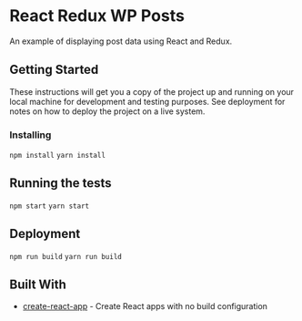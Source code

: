 # React Redux WP Posts

An example of displaying post data using React and Redux. 

## Getting Started

These instructions will get you a copy of the project up and running on your local machine for development and testing purposes. See deployment for notes on how to deploy the project on a live system.

### Installing

`npm install`
`yarn install`

## Running the tests

`npm start`
`yarn start`

## Deployment

`npm run build`
`yarn run build`

## Built With

* [create-react-app](https://github.com/facebookincubator/create-react-app) - Create React apps with no build configuration